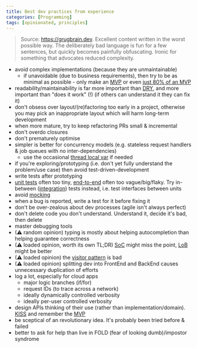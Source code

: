 ```yaml
---
title: Best dev practices from experience
categories: [Programming]
tags: [opinionated, principles]
---
```


> Source: <https://grugbrain.dev>. Excellent content written in the worst possible way. The deliberately bad language is fun for a few sentences, but quickly becomes painfully obfuscating. Ironic for something that advocates reduced complexity.

- avoid complex implementations (because they are unmaintainable)
  + if unavoidable (due to business requirements), then try to be as minimal as possible - only make an [MVP] or even [just 80% of an MVP](https://en.wikipedia.org/wiki/Pareto_principle)
- readability/maintainability is far more important than [DRY](https://en.wikipedia.org/wiki/Don%27t_repeat_yourself), and more important than "does it work" (!) (if others can understand it they can fix it)
- don't obsess over layout/(re)factoring too early in a project, otherwise you may pick an inappropriate layout which will harm long-term development
- when more mature, try to keep refactoring PRs small & incremental
- don't overdo closures
- don't prematurely optimise
- simpler is better for concurrency models (e.g. stateless request handlers & job queues with no inter-dependencies)
  + use the occasional [thread local var](https://en.wikipedia.org/wiki/Thread-local_storage) if needed
- if you're exploring/prototyping (i.e. don't yet fully understand the problem/use case) then avoid test-driven-development
- write tests after prototyping
- [unit tests](https://en.wikipedia.org/wiki/Unit_testing) often too tiny, [end-to-end](https://smartbear.com/solutions/end-to-end-testing) often too vague/big/flaky. Try in-between ([integration](https://en.wikipedia.org/wiki/Integration_testing)) tests instead, i.e. test interfaces between units
- avoid [mocking](https://en.wikipedia.org/wiki/Mock_object)
- when a bug is reported, write a test for it before fixing it
- don't be over-zealous about dev processes (agile isn't always perfect)
- don't delete code you don't understand. Understand it, decide it's bad, then delete
- master debugging tools
- (⚠ random opinion) typing is mostly about helping autocompletion than helping guarantee correctness
- (⚠ loaded opinion, worth its own TL;DR) [SoC](https://en.wikipedia.org/wiki/Separation_of_concerns) might miss the point, [LoB](https://htmx.org/essays/locality-of-behaviour) might be better
- (⚠ loaded opinion) the [visitor pattern](https://en.wikipedia.org/wiki/Visitor_pattern) is bad
- (⚠ loaded opinion) splitting dev into FrontEnd and BackEnd causes unnecessary duplication of efforts
- log a lot, especially for cloud apps
  + major logic branches (if/for)
  + request IDs (to trace across a network)
  + ideally dynamically controlled verbosity
  + ideally per-user controlled verbosity
- design APIs thinking of their use (rather than implementation/domain). [KISS](https://en.wikipedia.org/wiki/KISS_principle) and remember the [MVP]
- be sceptical of an revolutionary idea. It's probably been tried before & failed
- better to ask for help than live in FOLD (fear of looking dumb)/impostor syndrome

[MVP]: https://en.wikipedia.org/wiki/Minimum_viable_product